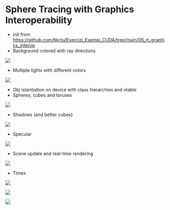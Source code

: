 # Sphere Tracing with Graphics Interoperability

* init from <https://github.com/Nyriu/Esercizi_Esempi_CUDA/tree/main/06_rt_graphics_interop>
* Background colored with ray directions

![](./imgs/2021-07-06-130027_512x512_scrot.png)

* Multiple lights with different colors

![](./imgs/2021-07-06-184454_512x512_scrot.png)


* Obj istantiation on device with class hierarchies and vtable
* Spheres, cubes and toruses

![](./imgs/2021-07-13-224245_512x512_scrot.png)

* Shadows (and better cubes)

![](./imgs/2021-07-14-112354_512x512_scrot.png)

* Specular

![](./imgs/2021-07-14-124423_512x512_scrot.png)

* Scene update and real-time rendering

![](./imgs/animation.gif)

* Times

![](./imgs/1627309714_frame_comparison.png)

![](./imgs/1627309714_mean_time.png)

![](./imgs/1627309714_scene_complexity.png)

